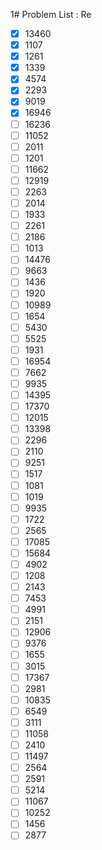 1# Problem List : Re

- [x] 13460
- [x] 1107
- [x] 1261
- [x] 1339
- [x] 4574
- [x] 2293
- [x] 9019
- [x] 16946
- [ ] 16236
- [ ] 11052
- [ ] 2011
- [ ] 1201
- [ ] 11662
- [ ] 12919
- [ ] 2263
- [ ] 2014
- [ ] 1933
- [ ] 2261
- [ ] 2186
- [ ] 1013
- [ ] 14476
- [ ] 9663
- [ ] 1436
- [ ] 1920
- [ ] 10989
- [ ] 1654
- [ ] 5430
- [ ] 5525
- [ ] 1931
- [ ] 16954
- [ ] 7662
- [ ] 9935
- [ ] 14395
- [ ] 17370
- [ ] 12015
- [ ] 13398
- [ ] 2296
- [ ] 2110
- [ ] 9251
- [ ] 1517
- [ ] 1081
- [ ] 1019
- [ ] 9935
- [ ] 1722
- [ ] 2565
- [ ] 17085
- [ ] 15684
- [ ] 4902
- [ ] 1208
- [ ] 2143
- [ ] 7453
- [ ] 4991
- [ ] 2151
- [ ] 12906
- [ ] 9376
- [ ] 1655
- [ ] 3015
- [ ] 17367
- [ ] 2981
- [ ] 10835
- [ ] 6549
- [ ] 3111
- [ ] 11058
- [ ] 2410
- [ ] 11497
- [ ] 2564
- [ ] 2591
- [ ] 5214
- [ ] 11067
- [ ] 10252
- [ ] 1456
- [ ] 2877